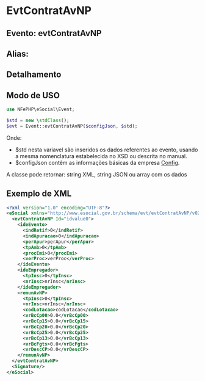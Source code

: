 # EvtContratAvNP

## Evento: evtContratAvNP

## Alias: 


## Detalhamento


## Modo de USO

```php
use NFePHP\eSocial\Event;

$std = new \stdClass();
$evt = Event::evtContratAvNP($configJson, $std);
```

Onde:
- $std nesta variavel são inseridos os dados referentes ao evento, usando a mesma nomenclatura estabelecida no XSD ou descrita no manual.
- $configJson contêm as informações básicas da empresa [Config](Config.md).

A classe pode retornar: string XML, string JSON ou array com os dados


## Exemplo de XML

```xml
<?xml version="1.0" encoding="UTF-8"?>
<eSocial xmlns="http://www.esocial.gov.br/schema/evt/evtContratAvNP/v02_02_01" xmlns:xsi="http://www.w3.org/2001/XMLSchema-instance" xsi:schemaLocation="http://www.esocial.gov.br/schema/evt/evtContratAvNP/v02_02_01 ../schemes/evtContratAvNP.xsd ">
  <evtContratAvNP Id="idvalue0">
    <ideEvento>
      <indRetif>0</indRetif>
      <indApuracao>0</indApuracao>
      <perApur>perApur</perApur>
      <tpAmb>0</tpAmb>
      <procEmi>0</procEmi>
      <verProc>verProc</verProc>
    </ideEvento>
    <ideEmpregador>
      <tpInsc>0</tpInsc>
      <nrInsc>nrInsc</nrInsc>
    </ideEmpregador>
    <remunAvNP>
      <tpInsc>0</tpInsc>
      <nrInsc>nrInsc</nrInsc>
      <codLotacao>codLotacao</codLotacao>
      <vrBcCp00>0.0</vrBcCp00>
      <vrBcCp15>0.0</vrBcCp15>
      <vrBcCp20>0.0</vrBcCp20>
      <vrBcCp25>0.0</vrBcCp25>
      <vrBcCp13>0.0</vrBcCp13>
      <vrBcFgts>0.0</vrBcFgts>
      <vrDescCP>0.0</vrDescCP>
    </remunAvNP>
  </evtContratAvNP>
  <Signature/>
</eSocial>

```
